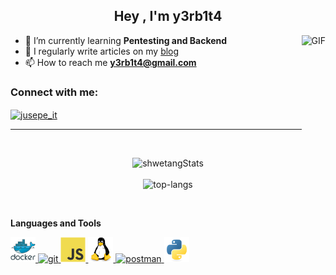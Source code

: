 <h2 align="center">Hey , I'm y3rb1t4</h2>

<img align="right" height="150rem" alt="GIF" src="https://media4.giphy.com/media/XIqCQx02E1U9W/giphy.gif?cid=790b76118058d44b8f20045259e42b05af9ba7d839813383&rid=giphy.gif&ct=g" />

- 🌱 I’m currently learning **Pentesting and Backend**
- 📝 I regularly write articles on my [blog](commingsoon)
- 📫 How to reach me **y3rb1t4@gmail.com**

<h3 align="left">Connect with me:</h3>
<p align="left">
<a href="https://twitter.com/y3rb1t4" target="blank"><img align="center" src="https://raw.githubusercontent.com/rahuldkjain/github-profile-readme-generator/master/src/images/icons/Social/twitter.svg" alt="jusepe_it" height="30" width="40" /></a>
</p>

***

 <br>

<p align="center">
  <img src="https://github-readme-stats.vercel.app/api?username=y3rb1t4&theme=dark&show_icons=true" alt="shwetangStats" />  
  <br />
  <br />
  <img src="https://github-readme-stats.vercel.app/api/top-langs/?username=y3rb1t4&layout=compact&theme=dark" alt="top-langs" />
</p>

<br>

**Languages and Tools**

<p align="left"> <a href="https://www.docker.com/" target="_blank"> <img src="https://raw.githubusercontent.com/devicons/devicon/master/icons/docker/docker-original-wordmark.svg" alt="docker" width="40" height="40"/> </a> <a href="https://git-scm.com/" target="_blank"> <img src="https://www.vectorlogo.zone/logos/git-scm/git-scm-icon.svg" alt="git" width="40" height="40"/> </a> <a href="https://developer.mozilla.org/en-US/docs/Web/JavaScript" target="_blank"> <img src="https://raw.githubusercontent.com/devicons/devicon/master/icons/javascript/javascript-original.svg" alt="javascript" width="40" height="40"/> </a> <a href="https://www.linux.org/" target="_blank"> <img src="https://raw.githubusercontent.com/devicons/devicon/master/icons/linux/linux-original.svg" alt="linux" width="40" height="40"/> </a> <a href="https://postman.com" target="_blank"> <img src="https://www.vectorlogo.zone/logos/getpostman/getpostman-icon.svg" alt="postman" width="40" height="40"/> </a> <a href="https://www.python.org" target="_blank"> <img src="https://raw.githubusercontent.com/devicons/devicon/master/icons/python/python-original.svg" alt="python" width="40" height="40"/> </a> </p>

